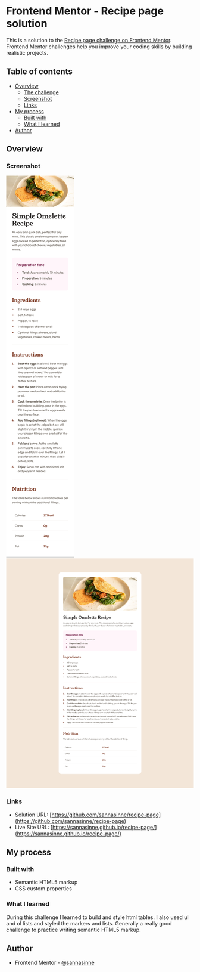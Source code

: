 # Frontend Mentor - Recipe page solution

This is a solution to the [Recipe page challenge on Frontend Mentor](https://www.frontendmentor.io/challenges/recipe-page-KiTsR8QQKm). Frontend Mentor challenges help you improve your coding skills by building realistic projects. 

## Table of contents

- [Overview](#overview)
  - [The challenge](#the-challenge)
  - [Screenshot](#screenshot)
  - [Links](#links)
- [My process](#my-process)
  - [Built with](#built-with)
  - [What I learned](#what-i-learned)
- [Author](#author)

## Overview

### Screenshot

![](./assets/images/screenshot-mobile.png)
![](./assets/images/screenshot-desktop.png)

### Links

- Solution URL: [https://github.com/sannasinne/recipe-page](https://github.com/sannasinne/recipe-page)
- Live Site URL: [https://sannasinne.github.io/recipe-page/](https://sannasinne.github.io/recipe-page/)

## My process

### Built with

- Semantic HTML5 markup
- CSS custom properties

### What I learned

During this challenge I learned to build and style html tables. I also used ul and ol lists and styled the markers and lists. Generally a really good challenge to practice writing semantic HTML5 markup.

## Author

- Frontend Mentor - [@sannasinne](https://www.frontendmentor.io/profile/sannasinne)